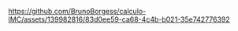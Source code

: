 

https://github.com/BrunoBorgess/calculo-IMC/assets/139982816/83d0ee59-ca68-4c4b-b021-35e742776392

